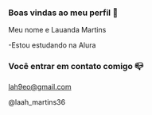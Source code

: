 ### Boas vindas ao meu perfil 💙

Meu nome e Lauanda Martins

-Estou estudando na Alura

### Você entrar em contato comigo 📪

lah9eo@gmail.com

@laah_martins36
